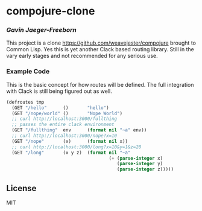 # compojure-clone
### _Gavin Jaeger-Freeborn_

This project is a clone https://github.com/weavejester/compojure
brought to Common Lisp. Yes this is yet another Clack based routing
library. Still in the vary early stages and not recommended for any
serious use.

### Example Code

This is the basic concept for how routes will be defined. The full
integration with Clack is still being figured out as well.

```lisp
(defroutes tmp
  (GET "/hello"      ()       "hello")
  (GET "/nope/world" ()       "Nope World")
  ;; curl http://localhost:3000/fullthing
  ;; passes the entire clack environment
  (GET "/fullthing"  env      (format nil "~a" env))
  ;; curl http://localhost:3000/nope?x=10
  (GET "/nope"       (x)      (format nil x))
  ;; curl http://localhost:3000/long?x=10&y=1&z=20
  (GET "/long"       (x y z)  (format nil "~a"
                                      (+ (parse-integer x)
                                         (parse-integer y)
                                         (parse-integer z)))))
```

## License

MIT

